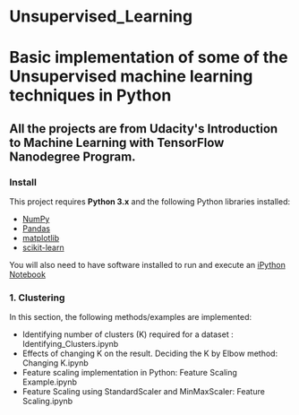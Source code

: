 # Unsupervised_Learning
# Basic implementation of some of the Unsupervised machine learning techniques in Python
## All the projects are from Udacity's Introduction to Machine Learning with TensorFlow Nanodegree Program.

### Install

This project requires **Python 3.x** and the following Python libraries installed:

- [NumPy](http://www.numpy.org/)
- [Pandas](http://pandas.pydata.org)
- [matplotlib](http://matplotlib.org/)
- [scikit-learn](http://scikit-learn.org/stable/)

You will also need to have software installed to run and execute an [iPython Notebook](http://ipython.org/notebook.html)

### 1. Clustering

In this section, the following methods/examples are implemented:

- Identifying number of clusters (K) required for a dataset : Identifying_Clusters.ipynb
- Effects of changing K on the result. Deciding the K by Elbow method: Changing K.ipynb
- Feature scaling implementation in Python: Feature Scaling Example.ipynb
- Feature Scaling using StandardScaler and MinMaxScaler: Feature Scaling.ipynb
